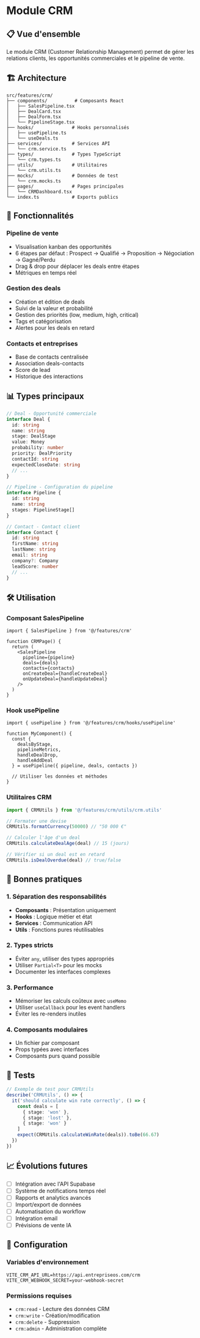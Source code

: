 # Module CRM

## 📋 Vue d'ensemble

Le module CRM (Customer Relationship Management) permet de gérer les relations clients, les opportunités commerciales et le pipeline de vente.

## 🏗️ Architecture

```
src/features/crm/
├── components/          # Composants React
│   ├── SalesPipeline.tsx
│   ├── DealCard.tsx
│   ├── DealForm.tsx
│   └── PipelineStage.tsx
├── hooks/              # Hooks personnalisés
│   ├── usePipeline.ts
│   └── useDeals.ts
├── services/           # Services API
│   └── crm.service.ts
├── types/              # Types TypeScript
│   └── crm.types.ts
├── utils/              # Utilitaires
│   └── crm.utils.ts
├── mocks/              # Données de test
│   └── crm.mocks.ts
├── pages/              # Pages principales
│   └── CRMDashboard.tsx
└── index.ts            # Exports publics
```

## 🚀 Fonctionnalités

### Pipeline de vente
- Visualisation kanban des opportunités
- 6 étapes par défaut : Prospect → Qualifié → Proposition → Négociation → Gagné/Perdu
- Drag & drop pour déplacer les deals entre étapes
- Métriques en temps réel

### Gestion des deals
- Création et édition de deals
- Suivi de la valeur et probabilité
- Gestion des priorités (low, medium, high, critical)
- Tags et catégorisation
- Alertes pour les deals en retard

### Contacts et entreprises
- Base de contacts centralisée
- Association deals-contacts
- Score de lead
- Historique des interactions

## 📊 Types principaux

```typescript
// Deal - Opportunité commerciale
interface Deal {
  id: string
  name: string
  stage: DealStage
  value: Money
  probability: number
  priority: DealPriority
  contactId: string
  expectedCloseDate: string
  // ...
}

// Pipeline - Configuration du pipeline
interface Pipeline {
  id: string
  name: string
  stages: PipelineStage[]
}

// Contact - Contact client
interface Contact {
  id: string
  firstName: string
  lastName: string
  email: string
  company?: Company
  leadScore: number
  // ...
}
```

## 🛠️ Utilisation

### Composant SalesPipeline

```tsx
import { SalesPipeline } from '@/features/crm'

function CRMPage() {
  return (
    <SalesPipeline
      pipeline={pipeline}
      deals={deals}
      contacts={contacts}
      onCreateDeal={handleCreateDeal}
      onUpdateDeal={handleUpdateDeal}
    />
  )
}
```

### Hook usePipeline

```tsx
import { usePipeline } from '@/features/crm/hooks/usePipeline'

function MyComponent() {
  const {
    dealsByStage,
    pipelineMetrics,
    handleDealDrop,
    handleAddDeal
  } = usePipeline({ pipeline, deals, contacts })
  
  // Utiliser les données et méthodes
}
```

### Utilitaires CRM

```typescript
import { CRMUtils } from '@/features/crm/utils/crm.utils'

// Formater une devise
CRMUtils.formatCurrency(50000) // "50 000 €"

// Calculer l'âge d'un deal
CRMUtils.calculateDealAge(deal) // 15 (jours)

// Vérifier si un deal est en retard
CRMUtils.isDealOverdue(deal) // true/false
```

## 🎯 Bonnes pratiques

### 1. Séparation des responsabilités
- **Composants** : Présentation uniquement
- **Hooks** : Logique métier et état
- **Services** : Communication API
- **Utils** : Fonctions pures réutilisables

### 2. Types stricts
- Éviter `any`, utiliser des types appropriés
- Utiliser `Partial<T>` pour les mocks
- Documenter les interfaces complexes

### 3. Performance
- Mémoriser les calculs coûteux avec `useMemo`
- Utiliser `useCallback` pour les event handlers
- Éviter les re-renders inutiles

### 4. Composants modulaires
- Un fichier par composant
- Props typées avec interfaces
- Composants purs quand possible

## 🧪 Tests

```typescript
// Exemple de test pour CRMUtils
describe('CRMUtils', () => {
  it('should calculate win rate correctly', () => {
    const deals = [
      { stage: 'won' },
      { stage: 'lost' },
      { stage: 'won' }
    ]
    expect(CRMUtils.calculateWinRate(deals)).toBe(66.67)
  })
})
```

## 📈 Évolutions futures

- [ ] Intégration avec l'API Supabase
- [ ] Système de notifications temps réel
- [ ] Rapports et analytics avancés
- [ ] Import/export de données
- [ ] Automatisation du workflow
- [ ] Intégration email
- [ ] Prévisions de vente IA

## 🔧 Configuration

### Variables d'environnement
```env
VITE_CRM_API_URL=https://api.entrepriseos.com/crm
VITE_CRM_WEBHOOK_SECRET=your-webhook-secret
```

### Permissions requises
- `crm:read` - Lecture des données CRM
- `crm:write` - Création/modification
- `crm:delete` - Suppression
- `crm:admin` - Administration complète